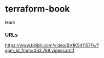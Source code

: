 # terraform-book
learn
### URLs  
https://www.bilibili.com/video/BV1K541157Fy/?spm_id_from=333.788.videocard.1  
